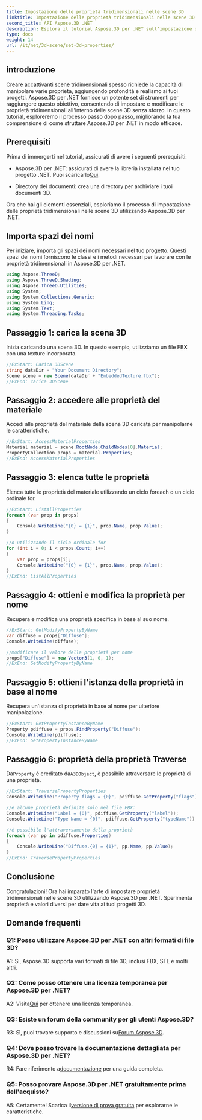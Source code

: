 ```yaml
---
title: Impostazione delle proprietà tridimensionali nelle scene 3D
linktitle: Impostazione delle proprietà tridimensionali nelle scene 3D
second_title: API Aspose.3D .NET
description: Esplora il tutorial Aspose.3D per .NET sull'impostazione delle proprietà 3D. Impara passo dopo passo con esempi di codice. Migliora le tue abilità di manipolazione delle scene 3D.
type: docs
weight: 14
url: /it/net/3d-scene/set-3d-properties/
---
```

## introduzione

Creare accattivanti scene tridimensionali spesso richiede la capacità di manipolare varie proprietà, aggiungendo profondità e realismo ai tuoi progetti. Aspose.3D per .NET fornisce un potente set di strumenti per raggiungere questo obiettivo, consentendo di impostare e modificare le proprietà tridimensionali all'interno delle scene 3D senza sforzo. In questo tutorial, esploreremo il processo passo dopo passo, migliorando la tua comprensione di come sfruttare Aspose.3D per .NET in modo efficace.

## Prerequisiti

Prima di immergerti nel tutorial, assicurati di avere i seguenti prerequisiti:

-  Aspose.3D per .NET: assicurati di avere la libreria installata nel tuo progetto .NET. Puoi scaricarlo[Qui](https://releases.aspose.com/3d/net/).

- Directory dei documenti: crea una directory per archiviare i tuoi documenti 3D.

Ora che hai gli elementi essenziali, esploriamo il processo di impostazione delle proprietà tridimensionali nelle scene 3D utilizzando Aspose.3D per .NET.

## Importa spazi dei nomi

Per iniziare, importa gli spazi dei nomi necessari nel tuo progetto. Questi spazi dei nomi forniscono le classi e i metodi necessari per lavorare con le proprietà tridimensionali in Aspose.3D per .NET.

```csharp
using Aspose.ThreeD;
using Aspose.ThreeD.Shading;
using Aspose.ThreeD.Utilities;
using System;
using System.Collections.Generic;
using System.Linq;
using System.Text;
using System.Threading.Tasks;
```

## Passaggio 1: carica la scena 3D

Inizia caricando una scena 3D. In questo esempio, utilizziamo un file FBX con una texture incorporata.

```csharp
//ExStart: Carica 3DScene
string dataDir = "Your Document Directory";
Scene scene = new Scene(dataDir + "EmbeddedTexture.fbx");
//ExEnd: carica 3DScene
```

## Passaggio 2: accedere alle proprietà del materiale

Accedi alle proprietà del materiale della scena 3D caricata per manipolarne le caratteristiche.

```csharp
//ExStart: AccessMaterialProperties
Material material = scene.RootNode.ChildNodes[0].Material;
PropertyCollection props = material.Properties;
//ExEnd: AccessMaterialProperties
```

## Passaggio 3: elenca tutte le proprietà

Elenca tutte le proprietà del materiale utilizzando un ciclo foreach o un ciclo ordinale for.

```csharp
//ExStart: ListAllProperties
foreach (var prop in props)
{
    Console.WriteLine("{0} = {1}", prop.Name, prop.Value);
}

//o utilizzando il ciclo ordinale for
for (int i = 0; i < props.Count; i++)
{
    var prop = props[i];
    Console.WriteLine("{0} = {1}", prop.Name, prop.Value);
}
//ExEnd: ListAllProperties
```

## Passaggio 4: ottieni e modifica la proprietà per nome

Recupera e modifica una proprietà specifica in base al suo nome.

```csharp
//ExStart: GetModifyPropertyByName
var diffuse = props["Diffuse"];
Console.WriteLine(diffuse);

//modificare il valore della proprietà per nome
props["Diffuse"] = new Vector3(1, 0, 1);
//ExEnd: GetModifyPropertyByName
```

## Passaggio 5: ottieni l'istanza della proprietà in base al nome

Recupera un'istanza di proprietà in base al nome per ulteriore manipolazione.

```csharp
//ExStart: GetPropertyInstanceByName
Property pdiffuse = props.FindProperty("Diffuse");
Console.WriteLine(pdiffuse);
//ExEnd: GetPropertyInstanceByName
```

## Passaggio 6: proprietà della proprietà Traverse

 Da`Property` è ereditato da`A3DObject`, è possibile attraversare le proprietà di una proprietà.

```csharp
//ExStart: TraversePropertyProperties
Console.WriteLine("Property flags = {0}", pdiffuse.GetProperty("flags"));

//e alcune proprietà definite solo nel file FBX:
Console.WriteLine("Label = {0}", pdiffuse.GetProperty("label"));
Console.WriteLine("Type Name = {0}", pdiffuse.GetProperty("typeName"));

//è possibile l'attraversamento della proprietà
foreach (var pp in pdiffuse.Properties)
{
    Console.WriteLine("Diffuse.{0} = {1}", pp.Name, pp.Value);
}
//ExEnd: TraversePropertyProperties
```

## Conclusione

Congratulazioni! Ora hai imparato l'arte di impostare proprietà tridimensionali nelle scene 3D utilizzando Aspose.3D per .NET. Sperimenta proprietà e valori diversi per dare vita ai tuoi progetti 3D.

## Domande frequenti

### Q1: Posso utilizzare Aspose.3D per .NET con altri formati di file 3D?

A1: Sì, Aspose.3D supporta vari formati di file 3D, inclusi FBX, STL e molti altri.

### Q2: Come posso ottenere una licenza temporanea per Aspose.3D per .NET?

 A2: Visita[Qui](https://purchase.aspose.com/temporary-license/) per ottenere una licenza temporanea.

### Q3: Esiste un forum della community per gli utenti Aspose.3D?

 R3: Sì, puoi trovare supporto e discussioni su[Forum Aspose.3D](https://forum.aspose.com/c/3d/18).

### Q4: Dove posso trovare la documentazione dettagliata per Aspose.3D per .NET?

 R4: Fare riferimento a[documentazione](https://reference.aspose.com/3d/net/) per una guida completa.

### Q5: Posso provare Aspose.3D per .NET gratuitamente prima dell'acquisto?

 A5: Certamente! Scarica il[versione di prova gratuita](https://releases.aspose.com/) per esplorarne le caratteristiche.

